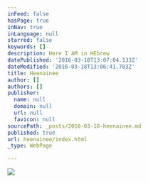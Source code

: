 ```yaml
---
inFeed: false
hasPage: true
inNav: true
inLanguage: null
starred: false
keywords: []
description: Here I AM in HEbrew
datePublished: '2016-03-18T13:07:04.133Z'
dateModified: '2016-03-18T13:06:41.783Z'
title: Heenainee
author: []
authors: []
publisher:
  name: null
  domain: null
  url: null
  favicon: null
sourcePath: _posts/2016-03-18-heenainee.md
published: true
url: heenainee/index.html
_type: WebPage

---
```

![](https://the-grid-user-content.s3-us-west-2.amazonaws.com/38986054-b6d2-4643-b566-f7c247f4a689.jpg)